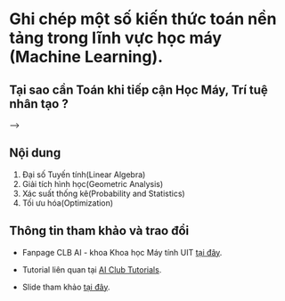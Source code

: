 # Ghi chép một số kiến thức toán nền tảng trong lĩnh vực học máy (Machine Learning).

## Tại sao cần Toán khi tiếp cận Học Máy, Trí tuệ nhân tạo ?

--> 

## Nội dung

<ol>

<li>Đại số Tuyến tính(Linear Algebra)</li>

<li>Giải tích hình học(Geometric Analysis)</li>

<li>Xác suất thống kê(Probability and Statistics)</li>

<li>Tối ưu hóa(Optimization)</li>

</ol>



## Thông tin tham khảo và trao đổi

- Fanpage CLB AI - khoa Khoa học Máy tính UIT [tại đây](https://www.facebook.com/groups/cs.uit.ai.club).

- Tutorial liên quan tại [AI Club Tutorials](http://tutorials.aiclub.cs.uit.edu.vn/).

- Slide tham khảo [tại đây](None).